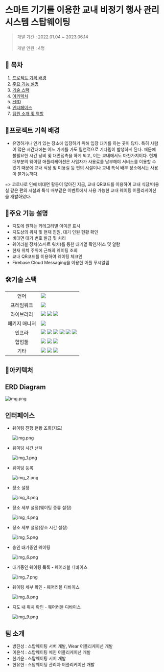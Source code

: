 # 스마트 기기를 이용한 교내 비정기 행사 관리 시스템 스탑웨이팅

> 개발 기간 : 2022.01.04 ~ 2023.06.14</br>  
> 개발 인원 : 4명

## 📑 목차

1.  [프로젝트 기획 배경](#프로젝트-기획-배경)
2.  [주요 기능 설명](#주요-기능-설명)
3. [기술 스택](#기술-스택)
4. [아키텍처](#아키텍처)
5. [ERD](#erd)
6. [인터페이스](#인터페이스)
7. [팀원 소개 및 역할](#팀원-소개-및-역할)

## 📌프로젝트 기획 배경

- 유명하거나 인기 있는 장소에 입장하기 위해 입장 대기를 하는 곳이 많다.
  특히 사람이 많은 시간대에는 어느 가게를 가도 필연적으로 기다림이 발생하게 된다.
  때문에 불필요한 시간 낭비 및 대면접촉을 하게 되고, 이는 교내에서도 마찬가지이다.
  현재 대부분의 웨이팅 애플리케이션은 사업자가 사용료를 납부해야 서비스를 이용할 수 있기 때문에 교내 식당 및 미용실 등 편의 시설이나 교내 특식 배부 장소에서는 사용이 불가능하다.

=> 코로나로 인해 비대면 활동이 많아진 지금, 교내 QR코드를 이용하여 교내 식당/미용실 같은 편의 시설과 특식 배부같은 이벤트에서 사용 가능한 교내 웨이팅 어플리케이션을 개발하였다.


## 🔎주요 기능 설명

- 지도에 원하는 카테고리별 아이콘 표시
- 지도상의 위치 및 현재 인원, 대기 인원 현황 확인
- 비대면 대기 번호 발급 및 처리
- 웨어러블 장치(스마트 워치)를 통한 대기열 확인/취소 및 알람
- 현재 위치 주위에 근처의 웨이팅 조회
- 교내 QR코드를 이용하여 웨이팅 체크인
- Firebase Cloud Messaging을 이용한 어플 푸시알림


## 🛠기술 스택

<table>
<tr>
 <td align="center">언어</td>
 <td>
  <img src="https://img.shields.io/badge/Java-orange?style=for-the-badge&logo=Java&logoColor=white"/>

 </td>
</tr>
<tr>
 <td align="center">프레임워크</td>
 <td>
  <img src="https://img.shields.io/badge/Spring-6DB33F?style=for-the-badge&logo=Spring&logoColor=ffffff"/>
</tr>
<tr>
 <td align="center">라이브러리</td>
 <td>

<img src="https://img.shields.io/badge/SpringBoot-6DB33F?style=for-the-badge&logo=SpringBoot&logoColor=ffffff"/>
<img src="https://img.shields.io/badge/springsecurity-6DB33F?style=for-the-badge&logo=springsecurity&logoColor=ffffff"/>
<img src="https://img.shields.io/badge/jwt-6DB33F?style=for-the-badge&logo=jwt&logoColor=ffffff"/>
</tr>
<tr>
 <td align="center">패키지 매니저</td>
 <td>
    <img src="https://img.shields.io/badge/gradle-02303A?style=for-the-badge&logo=gradle&logoColor=white">

  </td>
</tr>
<tr>
 <td align="center">인프라</td>
 <td>
  <img src="https://img.shields.io/badge/MYSQL-4479A1?style=for-the-badge&logo=MYSQL&logoColor=ffffff"/>
  <img src="https://img.shields.io/badge/amazonaws-232F3E?style=for-the-badge&logo=amazonaws&logoColor=ffffff"/>
  <img src="https://img.shields.io/badge/amazons3-569A31?style=for-the-badge&logo=amazons3&logoColor=ffffff"/>
  <img src="https://img.shields.io/badge/amazonec2-FF9900?style=for-the-badge&logo=amazonec2&logoColor=ffffff"/>
  <img src="https://img.shields.io/badge/docker-2496ED?style=for-the-badge&logo=docker&logoColor=ffffff"/>
  <img src="https://img.shields.io/badge/jenkins-D24939?style=for-the-badge&logo=jenkins&logoColor=ffffff"/>

</tr>

<tr>
 <td align="center">협업툴</td>
 <td>
    <img src="https://img.shields.io/badge/Git-F05032?style=for-the-badge&logo=Git&logoColor=white"/>
    <img src="https://img.shields.io/badge/GitHub-181717?style=for-the-badge&logo=GitHub&logoColor=white"/> 
    <img src="https://img.shields.io/badge/Discord-0058CC?style=for-the-badge&logo=Discord&logoColor=white"/> 
 </td>
</tr>
<tr>
 <td align="center">기타</td>
 <td>
    <img src="https://img.shields.io/badge/Figma-F24E1E?style=for-the-badge&logo=Figma&logoColor=white"/>
    <img src="https://img.shields.io/badge/Notion-000000?style=for-the-badge&logo=Notion&logoColor=white"/> 
    <img src="https://img.shields.io/badge/swagger-85EA2D?style=for-the-badge&logo=swagger&logoColor=white"/>
 </td>
</tr>
</table>

## 🧱아키텍처


## ERD Diagram
![img.png](images/ERD.png)

## 인터페이스
 - 웨이팅 진행 현황 조회(지도)

    ![img.png](images/img.png)

 - 웨이팅 시간 선택

    ![img_1.png](images/img_1.png)
 - 웨이팅 등록

    ![img_2.png](images/img_2.png)

 - 장소 설정

    ![img_3.png](images/img_3.png)

 - 장소 세부 설정(웨이팅 종류 설정)

    ![img_4.png](images/img_4.png)

 - 장소 세부 설정(장소 시간 설정)

    ![img_5.png](images/img_5.png)

 - 승인 대기중인 웨이팅

    ![img_6.png](images/img_6.png)

 - 대기중인 웨이팅 목록 - 웨어러블 디바이스

    ![img_7.png](images/img_7.png)

 - 웨이팅 세부 확인 - 웨어러블 디바이스

    ![img_8.png](images/img_8.png)

 - 지도 내 위치 확인 - 웨어러블 디바이스

    ![img_9.png](images/img_9.png)
## 팀 소개
* 방진성 : 스탑웨이팅 서버 개발, Wear 어플리케이션 개발
* 이윤석 : 스탑웨이팅 메인 어플리케이션 개발
* 한기윤 : 스탑웨이팅 서버 개발
* 한유현 : 스탑웨이팅 관리자 어플리케이션 개발





